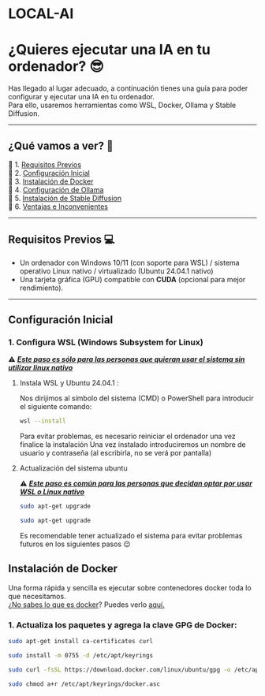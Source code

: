 # LOCAL-AI 

# ¿Quieres ejecutar una IA en tu ordenador? 😎

Has llegado al lugar adecuado, a continuación tienes una guía para poder configurar y ejecutar una IA en tu ordenador. </br>
Para ello, usaremos herramientas como WSL, Docker, Ollama y Stable Diffusion.

---

## ¿Qué vamos a ver? 🔎

🔹 1. [Requisitos Previos](#requisitos-previos) </br>
🔹 2. [Configuración Inicial](#configuración-inicial) </br>
🔹 3. [Instalación de Docker](#instalación-de-docker) </br>
🔹 4. [Configuración de Ollama](#configuración-de-ollama) </br>
🔹 5. [Instalación de Stable Diffusion](#instalación-de-stable-diffusion) </br>
🔹 6. [Ventajas e Inconvenientes](#ventajas-e-inconvenientes) 

---

## Requisitos Previos 💻

- Un ordenador con Windows 10/11 (con soporte para WSL) / sistema operativo Linux nativo / virtualizado (Ubuntu 24.04.1 nativo)
- Una tarjeta gráfica (GPU) compatible con <b>CUDA</b> (opcional para mejor rendimiento).

---

## Configuración Inicial

### 1. Configura WSL (Windows Subsystem for Linux)
⚠️ <ins>***Este paso es sólo para las personas que quieran usar el sistema sin utilizar linux nativo***</ins>
1. Instala WSL y Ubuntu 24.04.1 : </br>

   Nos dirijimos al símbolo del sistema (CMD) o PowerShell para introducir el siguiente comando:
   
   ```bash
   wsl --install
   ```
   Para evitar problemas, es necesario reiniciar el ordenador una vez finalice la instalación
   Una vez instalado introduciremos un nombre de usuario y contraseña (al escribirla, no se verá por pantalla)
   
2. Actualización del sistema ubuntu

   ⚠️ <ins>***Este paso es común para las personas que decidan optar por usar WSL o Linux nativo***</ins>
   
   ```bash
   sudo apt-get upgrade
   ```

   ```bash
   sudo apt-get upgrade
   ```
   Es recomendable tener actualizado el sistema para evitar problemas futuros en los siguientes pasos 😉

## Instalación de Docker

Una forma rápida y sencilla es ejecutar sobre contenedores docker toda lo que necesitamos. </br>
¿<ins>No sabes lo que es docker</ins>? Puedes verlo [aquí.](https://docs.docker.com/get-started/docker-overview/)

### 1. Actualiza los paquetes y agrega la clave GPG de Docker:

```bash
sudo apt-get install ca-certificates curl
```

```bash
sudo install -m 0755 -d /etc/apt/keyrings
```

```bash
sudo curl -fsSL https://download.docker.com/linux/ubuntu/gpg -o /etc/apt/keyrings/docker.asc
```

```bash
sudo chmod a+r /etc/apt/keyrings/docker.asc
```
